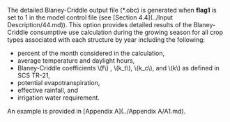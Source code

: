 The detailed Blaney-Criddle output file (\*.obc) is generated when **flag1** is set to 1 in the model control file 
(see [Section 4.4](../Input Description/44.md)). This option provides detailed results of the Blaney-Criddle consumptive use calculation 
during the growing season for all crop types associated with each structure by year including the following: 

* percent of the month considered in the calculation, 
* average temperature and daylight hours, 
* Blaney-Criddle coefficients \\(f\\) , \\(k_t\\), \\(k_c\\),  and \\(k\\) as defined in SCS TR-21, 
* potential evapotranspiration, 
* effective rainfall, and 
* irrigation water requirement. 

An example is provided in [Appendix A](../Appendix A/A1.md). 